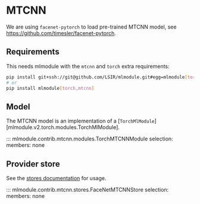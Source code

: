 # MTCNN

We are using `facenet-pytorch` to load pre-trained MTCNN model, see <https://github.com/timesler/facenet-pytorch>.

## Requirements

This needs mlmodule with the `mtcnn` and `torch` extra requirements:

```bash
pip install git+ssh://git@github.com/LSIR/mlmodule.git#egg=mlmodule[torch,mtcnn]
# or
pip install mlmodule[torch,mtcnn]
```

## Model

The MTCNN model is an implementation of a [`TorchMlModule`][mlmodule.v2.torch.modules.TorchMlModule].

::: mlmodule.contrib.mtcnn.modules.TorchMTCNNModule
    selection:
        members: none

## Provider store

See the [stores documentation](../references/stores.md) for usage.

::: mlmodule.contrib.mtcnn.stores.FaceNetMTCNNStore
    selection:
        members: none

